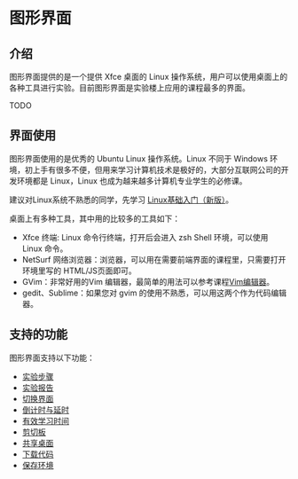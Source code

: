 # 图形界面

## 介绍

图形界面提供的是一个提供 Xfce 桌面的 Linux 操作系统，用户可以使用桌面上的各种工具进行实验。目前图形界面是实验楼上应用的课程最多的界面。

TODO

## 界面使用

图形界面使用的是优秀的 Ubuntu Linux 操作系统。Linux 不同于 Windows 环境，初上手有很多不便，但用来学习计算机技术是极好的，大部分互联网公司的开发环境都是 Linux，Linux 也成为越来越多计算机专业学生的必修课。

建议对Linux系统不熟悉的同学，先学习 [Linux基础入门（新版）](https://www.shiyanlou.com/courses/1)。

桌面上有多种工具，其中用的比较多的工具如下：

* Xfce 终端: Linux 命令行终端，打开后会进入 zsh Shell 环境，可以使用 Linux 命令。
* NetSurf 网络浏览器：浏览器，可以用在需要前端界面的课程里，只需要打开环境里写的 HTML/JS页面即可。
* GVim：非常好用的Vim 编辑器，最简单的用法可以参考课程[Vim编辑器](https://www.shiyanlou.com/courses/2)。
* gedit、Sublime：如果您对 gvim 的使用不熟悉，可以用这两个作为代码编辑器。

## 支持的功能

图形界面支持以下功能：

* [实验步骤](../feature/lab_steps.md)
* [实验报告](../feature/lab_reports.md)
* [切换界面](../feature/switch_ui.md)
* [倒计时与延时](../feature/count_down.md)
* [有效学习时间](../feature/study_time.md)
* [剪切板](../feature/clipboard.md)
* [共享桌面](../feature/share_desktop.md)
* [下载代码](../feature/download_code.md)
* [保存环境](../quickstart/save_lab.md)

